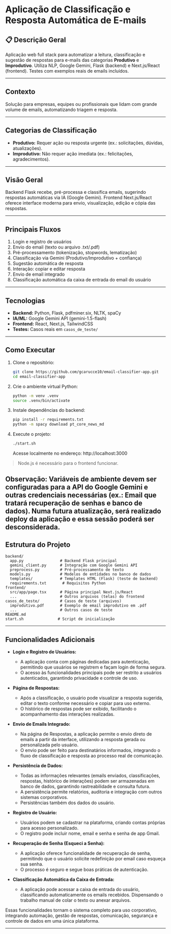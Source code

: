 # Aplicação de Classificação e Resposta Automática de E-mails

## 📋 Descrição Geral
Aplicação web full stack para automatizar a leitura, classificação e sugestão de respostas para e-mails das categorias **Produtivo** e **Improdutivo**. Utiliza NLP, Google Gemini, Flask (backend) e Next.js/React (frontend). Testes com exemplos reais de emails incluídos.

---

## Contexto
Solução para empresas, equipes ou profissionais que lidam com grande volume de emails, automatizando triagem e resposta.

---

## Categorias de Classificação
- **Produtivo:** Requer ação ou resposta urgente (ex.: solicitações, dúvidas, atualizações).
- **Improdutivo:** Não requer ação imediata (ex.: felicitações, agradecimentos).

---

## Visão Geral
Backend Flask recebe, pré-processa e classifica emails, sugerindo respostas automáticas via IA (Google Gemini). Frontend Next.js/React oferece interface moderna para envio, visualização, edição e cópia das respostas.

---

## Principais Fluxos
1. Login e registro de usuários
1. Envio do email (texto ou arquivo .txt/.pdf)
2. Pré-processamento (tokenização, stopwords, lematização)
3. Classificação via Gemini (Produtivo/Improdutivo + confiança)
4. Sugestão automática de resposta
5. Interação: copiar e editar resposta
6. Envio de email integrado
7. Classificação automática da caixa de entrada do email do usuário

---

## Tecnologias
- **Backend:** Python, Flask, pdfminer.six, NLTK, spaCy
- **IA/ML:** Google Gemini API (gemini-1.5-flash)
- **Frontend:** React, Next.js, TailwindCSS
- **Testes:** Casos reais em `casos_de_teste/`

---

## Como Executar
1. Clone o repositório:
   ```bash
   git clone https://github.com/gcarucce10/email-classifier-app.git
   cd email-classifier-app
   ```
2. Crie o ambiente virtual Python:
   ```bash
   python -m venv .venv
   source .venv/bin/activate
   ```
3. Instale dependências do backend:
   ```bash
   pip install -r requirements.txt
   python -m spacy download pt_core_news_md
   ```
4. Execute o projeto:
   ```bash
   ./start.sh
   ```
   Acesse localmente no endereço: http://localhost:3000

> Node.js é necessário para o frontend funcionar.

Observação: Variáveis de ambiente devem ser configuradas para a API do Google Gemini e outras credenciais necessárias (ex.: Email que tratará recuperação de senhas e banco de dados). Numa futura atualização, será realizado deploy da aplicação e essa sessão poderá ser desconsiderada.
---

## Estrutura do Projeto
```
backend/
  app.py                # Backend Flask principal
  gemini_client.py      # Integração com Google Gemini API
  preprocess.py         # Pré-processamento de texto
  models.py             # Modelos de entidades no banco de dados
  templates/            # Templates HTML (Flask) (teste de backend)
  requirements.txt       # Requisitos Python
frontend/
  src/app/page.tsx      # Página principal Next.js/React
  ...                   # Outros arquivos (telas) do frontend
casos_de_teste/         # Casos de teste (arquivos) 
  improdutivo.pdf       # Exemplo de email improdutivo em .pdf
  ...                   # Outros casos de teste
README.md
start.sh               # Script de inicialização
```
---

## Funcionalidades Adicionais

- **Login e Registro de Usuários:**
  - A aplicação conta com páginas dedicadas para autenticação, permitindo que usuários se registrem e façam login de forma segura.
  - O acesso às funcionalidades principais pode ser restrito a usuários autenticados, garantindo privacidade e controle de uso.

- **Página de Respostas:**
  - Após a classificação, o usuário pode visualizar a resposta sugerida, editar o texto conforme necessário e copiar para uso externo.
  - O histórico de respostas pode ser exibido, facilitando o acompanhamento das interações realizadas.

- **Envio de Emails Integrado:**
  - Na página de Respostas, a aplicação permite o envio direto de emails a partir da interface, utilizando a resposta gerada ou personalizada pelo usuário.
  - O envio pode ser feito para destinatários informados, integrando o fluxo de classificação e resposta ao processo real de comunicação.

- **Persistência de Dados:**
  - Todas as informações relevantes (emails enviados, classificações, respostas, histórico de interações) podem ser armazenadas em banco de dados, garantindo rastreabilidade e consulta futura.
  - A persistência permite relatórios, auditoria e integração com outros sistemas corporativos.
  - Persistências também dos dados do usuário.

- **Registro de Usuário:**
  - Usuários podem se cadastrar na plataforma, criando contas próprias para acesso personalizado.
  - O registro pode incluir nome, email e senha e senha de app Gmail.

- **Recuperação de Senha (Esqueci a Senha):**
  - A aplicação oferece funcionalidade de recuperação de senha, permitindo que o usuário solicite redefinição por email caso esqueça sua senha.
  - O processo é seguro e segue boas práticas de autenticação.

- **Classificação Automática da Caixa de Entrada:**
  - A aplicação pode acessar a caixa de entrada do usuário, classificando automaticamente os emails recebidos. Dispensando o trabalho manual de colar o texto ou anexar arquivos.

Essas funcionalidades tornam o sistema completo para uso corporativo, integrando automação, gestão de respostas, comunicação, segurança e controle de dados em uma única plataforma.

---



